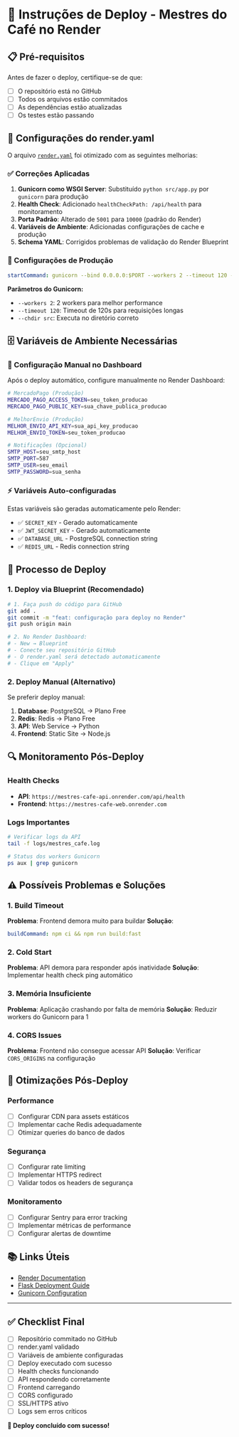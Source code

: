 # 🚀 Instruções de Deploy - Mestres do Café no Render

## 📋 Pré-requisitos

Antes de fazer o deploy, certifique-se de que:

- [ ] O repositório está no GitHub
- [ ] Todos os arquivos estão commitados
- [ ] As dependências estão atualizadas
- [ ] Os testes estão passando

## 🔧 Configurações do render.yaml

O arquivo [`render.yaml`](render.yaml) foi otimizado com as seguintes melhorias:

### ✅ Correções Aplicadas

1. **Gunicorn como WSGI Server**: Substituído `python src/app.py` por `gunicorn` para produção
2. **Health Check**: Adicionado `healthCheckPath: /api/health` para monitoramento
3. **Porta Padrão**: Alterado de `5001` para `10000` (padrão do Render)
4. **Variáveis de Ambiente**: Adicionadas configurações de cache e produção
5. **Schema YAML**: Corrigidos problemas de validação do Render Blueprint

### 🎯 Configurações de Produção

```yaml
startCommand: gunicorn --bind 0.0.0.0:$PORT --workers 2 --timeout 120 --chdir src app:app
```

**Parâmetros do Gunicorn:**
- `--workers 2`: 2 workers para melhor performance
- `--timeout 120`: Timeout de 120s para requisições longas
- `--chdir src`: Executa no diretório correto

## 🗄️ Variáveis de Ambiente Necessárias

### 🔐 Configuração Manual no Dashboard

Após o deploy automático, configure manualmente no Render Dashboard:

```bash
# MercadoPago (Produção)
MERCADO_PAGO_ACCESS_TOKEN=seu_token_producao
MERCADO_PAGO_PUBLIC_KEY=sua_chave_publica_producao

# MelhorEnvio (Produção)  
MELHOR_ENVIO_API_KEY=sua_api_key_producao
MELHOR_ENVIO_TOKEN=seu_token_producao

# Notificações (Opcional)
SMTP_HOST=seu_smtp_host
SMTP_PORT=587
SMTP_USER=seu_email
SMTP_PASSWORD=sua_senha
```

### ⚡ Variáveis Auto-configuradas

Estas variáveis são geradas automaticamente pelo Render:

- ✅ `SECRET_KEY` - Gerado automaticamente
- ✅ `JWT_SECRET_KEY` - Gerado automaticamente  
- ✅ `DATABASE_URL` - PostgreSQL connection string
- ✅ `REDIS_URL` - Redis connection string

## 🚀 Processo de Deploy

### 1. Deploy via Blueprint (Recomendado)

```bash
# 1. Faça push do código para GitHub
git add .
git commit -m "feat: configuração para deploy no Render"
git push origin main

# 2. No Render Dashboard:
# - New → Blueprint
# - Conecte seu repositório GitHub
# - O render.yaml será detectado automaticamente
# - Clique em "Apply"
```

### 2. Deploy Manual (Alternativo)

Se preferir deploy manual:

1. **Database**: PostgreSQL → Plano Free
2. **Redis**: Redis → Plano Free  
3. **API**: Web Service → Python
4. **Frontend**: Static Site → Node.js

## 🔍 Monitoramento Pós-Deploy

### Health Checks

- **API**: `https://mestres-cafe-api.onrender.com/api/health`
- **Frontend**: `https://mestres-cafe-web.onrender.com`

### Logs Importantes

```bash
# Verificar logs da API
tail -f logs/mestres_cafe.log

# Status dos workers Gunicorn
ps aux | grep gunicorn
```

## ⚠️ Possíveis Problemas e Soluções

### 1. Build Timeout
**Problema**: Frontend demora muito para buildar
**Solução**: 
```yaml
buildCommand: npm ci && npm run build:fast
```

### 2. Cold Start
**Problema**: API demora para responder após inatividade
**Solução**: Implementar health check ping automático

### 3. Memória Insuficiente
**Problema**: Aplicação crashando por falta de memória
**Solução**: Reduzir workers do Gunicorn para 1

### 4. CORS Issues
**Problema**: Frontend não consegue acessar API
**Solução**: Verificar `CORS_ORIGINS` na configuração

## 🎯 Otimizações Pós-Deploy

### Performance
- [ ] Configurar CDN para assets estáticos
- [ ] Implementar cache Redis adequadamente
- [ ] Otimizar queries do banco de dados

### Segurança
- [ ] Configurar rate limiting
- [ ] Implementar HTTPS redirect
- [ ] Validar todos os headers de segurança

### Monitoramento
- [ ] Configurar Sentry para error tracking
- [ ] Implementar métricas de performance
- [ ] Configurar alertas de downtime

## 📚 Links Úteis

- [Render Documentation](https://render.com/docs)
- [Flask Deployment Guide](https://flask.palletsprojects.com/en/2.3.x/deploying/)
- [Gunicorn Configuration](https://docs.gunicorn.org/en/stable/configure.html)

---

## ✅ Checklist Final

- [ ] Repositório commitado no GitHub
- [ ] render.yaml validado
- [ ] Variáveis de ambiente configuradas
- [ ] Deploy executado com sucesso
- [ ] Health checks funcionando
- [ ] API respondendo corretamente
- [ ] Frontend carregando
- [ ] CORS configurado
- [ ] SSL/HTTPS ativo
- [ ] Logs sem erros críticos

**🎉 Deploy concluído com sucesso!**
